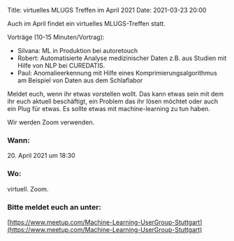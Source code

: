 Title: virtuelles MLUGS Treffen im April 2021
Date: 2021-03-23 20:00

Auch im April findet ein virtuelles MLUGS-Treffen statt.

Vorträge (10-15 Minuten/Vortrag):

- Silvana: ML in Produktion bei autoretouch
- Robert: Automatisierte Analyse medizinischer Daten z.B. aus Studien mit Hilfe von NLP bei CUREDATIS.
- Paul: Anomalieerkennung mit Hilfe eines Komprimierungsalgorithmus am Beispiel von Daten aus dem Schlaflabor

Meldet euch, wenn ihr etwas vorstellen wollt.
Das kann etwas sein mit dem ihr euch aktuell beschäftigt, ein Problem das ihr lösen möchtet oder auch ein Plug für etwas.
Es sollte etwas mit machine-learning zu tun haben.

Wir werden Zoom verwenden.


### Wann:

<p>20. April 2021 um 18:30</p>  

### Wo:

virtuell. Zoom.

### Bitte meldet euch an unter:
[https://www.meetup.com/Machine-Learning-UserGroup-Stuttgart](https://www.meetup.com/Machine-Learning-UserGroup-Stuttgart)


